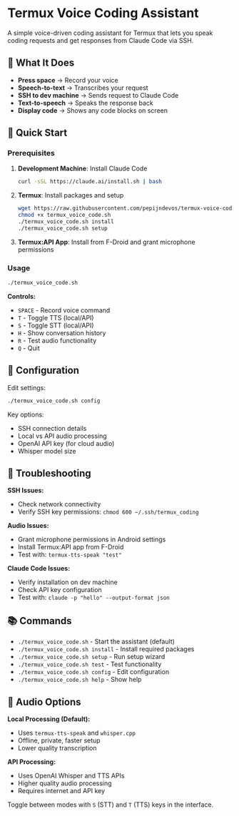 # Termux Voice Coding Assistant

A simple voice-driven coding assistant for Termux that lets you speak coding requests and get responses from Claude Code via SSH.

## 🎯 What It Does

- **Press space** → Record your voice
- **Speech-to-text** → Transcribes your request
- **SSH to dev machine** → Sends request to Claude Code
- **Text-to-speech** → Speaks the response back
- **Display code** → Shows any code blocks on screen

## 🚀 Quick Start

### Prerequisites

1. **Development Machine**: Install Claude Code
   ```bash
   curl -sSL https://claude.ai/install.sh | bash
   ```

2. **Termux**: Install packages and setup
   ```bash
   wget https://raw.githubusercontent.com/pepijndevos/termux-voice-code/refs/heads/main/termux_voice_code.sh
   chmod +x termux_voice_code.sh
   ./termux_voice_code.sh install
   ./termux_voice_code.sh setup
   ```

3. **Termux:API App**: Install from F-Droid and grant microphone permissions

### Usage

```bash
./termux_voice_code.sh
```

**Controls:**
- `SPACE` - Record voice command
- `T` - Toggle TTS (local/API)
- `S` - Toggle STT (local/API)  
- `H` - Show conversation history
- `R` - Test audio functionality
- `Q` - Quit

## 🔧 Configuration

Edit settings:
```bash
./termux_voice_code.sh config
```

Key options:
- SSH connection details
- Local vs API audio processing
- OpenAI API key (for cloud audio)
- Whisper model size

## 🐛 Troubleshooting

**SSH Issues:**
- Check network connectivity
- Verify SSH key permissions: `chmod 600 ~/.ssh/termux_coding`

**Audio Issues:**
- Grant microphone permissions in Android settings
- Install Termux:API app from F-Droid
- Test with: `termux-tts-speak "test"`

**Claude Code Issues:**
- Verify installation on dev machine
- Check API key configuration
- Test with: `claude -p "hello" --output-format json`

## 📚 Commands

- `./termux_voice_code.sh` - Start the assistant (default)
- `./termux_voice_code.sh install` - Install required packages  
- `./termux_voice_code.sh setup` - Run setup wizard
- `./termux_voice_code.sh test` - Test functionality
- `./termux_voice_code.sh config` - Edit configuration
- `./termux_voice_code.sh help` - Show help

## 🎤 Audio Options

**Local Processing (Default):**
- Uses `termux-tts-speak` and `whisper.cpp`
- Offline, private, faster setup
- Lower quality transcription

**API Processing:**
- Uses OpenAI Whisper and TTS APIs
- Higher quality audio processing
- Requires internet and API key

Toggle between modes with `S` (STT) and `T` (TTS) keys in the interface.